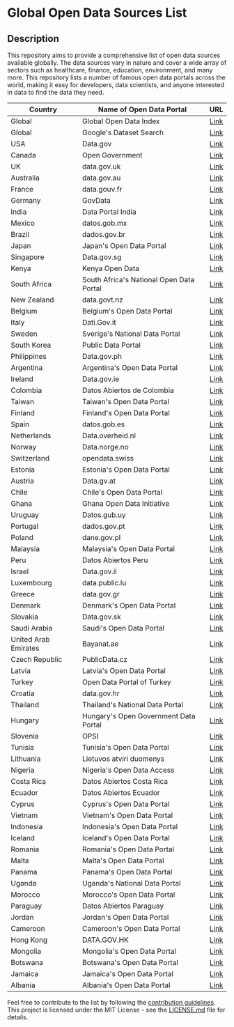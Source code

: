 # Global Open Data Sources List

## Description

This repository aims to provide a comprehensive list of open data sources available globally. The data sources vary in nature and cover a wide array of sectors such as healthcare, finance, education, environment, and many more.
This repository lists a number of famous open data portals across the world, making it easy for developers, data scientists, and anyone interested in data to find the data they need.

| Country | Name of Open Data Portal | URL |
|---------|--------------------------|-----|
| Global | Global Open Data Index | [Link](https://index.okfn.org/) |
| Global | Google's Dataset Search | [Link](https://toolbox.google.com/datasetsearch) |
| USA | Data.gov | [Link](https://www.data.gov/) |
| Canada | Open Government | [Link](https://open.canada.ca/en) |
| UK | data.gov.uk | [Link](https://data.gov.uk/) |
| Australia | data.gov.au | [Link](https://data.gov.au/) |
| France | data.gouv.fr | [Link](https://www.data.gouv.fr/fr/) |
| Germany | GovData | [Link](https://www.govdata.de/) |
| India | Data Portal India | [Link](https://data.gov.in/) |
| Mexico | datos.gob.mx | [Link](https://datos.gob.mx/) |
| Brazil | dados.gov.br | [Link](http://dados.gov.br/) |
| Japan | Japan's Open Data Portal | [Link](https://www.data.go.jp/) |
| Singapore | Data.gov.sg | [Link](https://data.gov.sg/) |
| Kenya | Kenya Open Data | [Link](https://opendata.go.ke/) |
| South Africa | South Africa's National Open Data Portal | [Link](https://www.data.gov.za/) |
| New Zealand | data.govt.nz | [Link](https://www.data.govt.nz/) |
| Belgium | Belgium's Open Data Portal | [Link](https://data.gov.be/) |
| Italy | Dati.Gov.it | [Link](https://www.dati.gov.it/) |
| Sweden | Sverige's National Data Portal | [Link](https://oppnadata.se/) |
| South Korea | Public Data Portal | [Link](https://www.data.go.kr/) |
| Philippines | Data.gov.ph | [Link](https://data.gov.ph/) |
| Argentina | Argentina's Open Data Portal | [Link](https://datos.gob.ar/) |
| Ireland | Data.gov.ie | [Link](https://data.gov.ie/) |
| Colombia | Datos Abiertos de Colombia | [Link](https://www.datos.gov.co/) |
| Taiwan | Taiwan's Open Data Portal | [Link](https://data.gov.tw/) |
| Finland | Finland's Open Data Portal | [Link](https://www.avoindata.fi/en) |
| Spain | datos.gob.es | [Link](https://datos.gob.es/) |
| Netherlands | Data.overheid.nl | [Link](https://data.overheid.nl/) |
| Norway | Data.norge.no | [Link](https://data.norge.no/) |
| Switzerland | opendata.swiss | [Link](https://opendata.swiss/) |
| Estonia | Estonia's Open Data Portal | [Link](https://opendata.riik.ee/) |
| Austria | Data.gv.at | [Link](https://www.data.gv.at/) |
| Chile | Chile's Open Data Portal | [Link](https://datos.gob.cl/) |
| Ghana | Ghana Open Data Initiative | [Link](https://data.gov.gh/) |
| Uruguay | Datos.gub.uy | [Link](https://www.gub.uy/agencia-gobierno-abierto/datos-abiertos) |
| Portugal | dados.gov.pt | [Link](https://dados.gov.pt/) |
| Poland | dane.gov.pl | [Link](https://dane.gov.pl/) |
| Malaysia | Malaysia's Open Data Portal | [Link](https://www.data.gov.my/) |
| Peru | Datos Abiertos Peru | [Link](https://www.datosabiertos.gob.pe/) |
| Israel | Data.gov.il | [Link](https://www.data.gov.il/) |
| Luxembourg | data.public.lu | [Link](https://data.public.lu/) |
| Greece | data.gov.gr | [Link](https://data.gov.gr/) |
| Denmark | Denmark's Open Data Portal | [Link](https://portal.opendata.dk/) |
| Slovakia | Data.gov.sk | [Link](https://data.gov.sk/) |
| Saudi Arabia | Saudi's Open Data Portal | [Link](https://data.gov.sa/) |
| United Arab Emirates | Bayanat.ae | [Link](https://bayanat.ae/) |
| Czech Republic | PublicData.cz | [Link](https://data.gov.cz/) |
| Latvia | Latvia's Open Data Portal | [Link](https://data.gov.lv/) |
| Turkey | Open Data Portal of Turkey | [Link](https://data.gov.tr/) |
| Croatia | data.gov.hr | [Link](https://data.gov.hr/) |
| Thailand | Thailand's National Data Portal | [Link](https://data.go.th/) |
| Hungary | Hungary's Open Government Data Portal | [Link](https://nyilvantarto.kormany.hu/nyitott-kormanyzati-adatok) |
| Slovenia | OPSI | [Link](https://podatki.gov.si/) |
| Tunisia | Tunisia's Open Data Portal | [Link](https://www.data.gov.tn/) |
| Lithuania | Lietuvos atviri duomenys | [Link](https://atviriduomenys.lt/) |
| Nigeria | Nigeria's Open Data Access | [Link](https://data.gov.ng/) |
| Costa Rica | Datos Abiertos Costa Rica | [Link](https://www.datosabiertos.go.cr/) |
| Ecuador | Datos Abiertos Ecuador | [Link](https://www.datosabiertos.gob.ec/) |
| Cyprus | Cyprus's Open Data Portal | [Link](https://www.data.gov.cy/) |
| Vietnam | Vietnam's Open Data Portal | [Link](https://data.gov.vn/) |
| Indonesia | Indonesia's Open Data Portal | [Link](https://data.go.id/) |
| Iceland | Iceland's Open Data Portal | [Link](https://opendata.is/) |
| Romania | Romania's Open Data Portal | [Link](https://data.gov.ro/) |
| Malta | Malta's Open Data Portal | [Link](https://data.gov.mt/) |
| Panama | Panama's Open Data Portal | [Link](https://www.datosabiertos.gob.pa/) |
| Uganda | Uganda's National Data Portal | [Link](https://www.nbs.go.ug/) |
| Morocco | Morocco's Open Data Portal | [Link](https://www.data.gov.ma/) |
| Paraguay | Datos Abiertos Paraguay | [Link](https://www.datos.gov.py/) |
| Jordan | Jordan's Open Data Portal | [Link](https://www.jordan.gov.jo/) |
| Cameroon | Cameroon's Open Data Portal | [Link](https://www.data.first.cm/) |
| Hong Kong | DATA.GOV.HK | [Link](https://data.gov.hk/) |
| Mongolia | Mongolia's Open Data Portal | [Link](https://www.1212.mn/) |
| Botswana | Botswana's Open Data Portal | [Link](https://data.gov.bw/) |
| Jamaica | Jamaica's Open Data Portal | [Link](https://data.gov.jm/) |
| Albania | Albania's Open Data Portal | [Link](https://www.opendata.gov.al/) |

Feel free to contribute to the list by following the [contribution guidelines](CONTRIBUTING.md). This project is licensed under the MIT License - see the [LICENSE.md](LICENSE.md) file for details.
